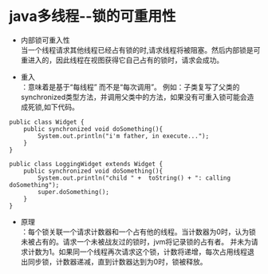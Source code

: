 
# java多线程--锁的可重用性

- 内部锁可重入性 <br>当一个线程请求其他线程已经占有锁的时,请求线程将被阻塞。然后内部锁是可重进入的，因此线程在视图获得它自己占有的锁时，请求会成功。

- 重入<br>：意味着是基于“每线程” 而不是“每次调用”。
例如：子类复写了父类的synchronized类型方法，并调用父类中的方法，如果没有可重入锁可能会造成死锁,如下代码。
```$xslt
public class Widget {
    public synchronized void doSomething(){
        System.out.println("i'm father, in execute...");
    }
}

public class LoggingWidget extends Widget {
    public synchronized void doSomething(){
        System.out.println("child " +  toString() + ": calling doSomething");
        super.doSomething();
    }
}
```
- 原理<br>：每个锁关联一个请求计数器和一个占有他的线程。当计数器为0时，认为锁未被占有的。请求一个未被战友过的锁时，jvm将记录锁的占有者。
并未为请求计数为1。如果同一个线程再次请求这个锁，计数将递增，每次占用线程退出同步锁，计数器递减，直到计数器达到为0时，锁被释放。


